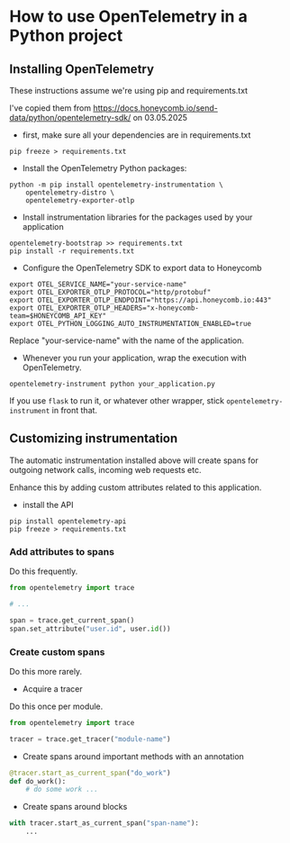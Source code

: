 # How to use OpenTelemetry in a Python project

## Installing OpenTelemetry

These instructions assume we're using pip and requirements.txt

I've copied them from https://docs.honeycomb.io/send-data/python/opentelemetry-sdk/ on 03.05.2025

- first, make sure all your dependencies are in requirements.txt

```
pip freeze > requirements.txt
```

- Install the OpenTelemetry Python packages:

```
python -m pip install opentelemetry-instrumentation \
    opentelemetry-distro \
    opentelemetry-exporter-otlp
```

- Install instrumentation libraries for the packages used by your application

```
opentelemetry-bootstrap >> requirements.txt
pip install -r requirements.txt
```

- Configure the OpenTelemetry SDK to export data to Honeycomb

```
export OTEL_SERVICE_NAME="your-service-name"
export OTEL_EXPORTER_OTLP_PROTOCOL="http/protobuf"
export OTEL_EXPORTER_OTLP_ENDPOINT="https://api.honeycomb.io:443"
export OTEL_EXPORTER_OTLP_HEADERS="x-honeycomb-team=$HONEYCOMB_API_KEY"
export OTEL_PYTHON_LOGGING_AUTO_INSTRUMENTATION_ENABLED=true
```

Replace "your-service-name" with the name of the application.

- Whenever you run your application, wrap the execution with OpenTelemetry.

```
opentelemetry-instrument python your_application.py
```

If you use `flask` to run it, or whatever other wrapper, stick `opentelemetry-instrument` in front that.


## Customizing instrumentation

The automatic instrumentation installed above will create spans for outgoing network calls, incoming web requests etc.

Enhance this by adding custom attributes related to this application.

- install the API

```
pip install opentelemetry-api
pip freeze > requirements.txt
```

### Add attributes to spans

Do this frequently.

```python
from opentelemetry import trace

# ...

span = trace.get_current_span()
span.set_attribute("user.id", user.id())
```

### Create custom spans

Do this more rarely.

- Acquire a tracer

Do this once per module.

```python
from opentelemetry import trace

tracer = trace.get_tracer("module-name")
```

- Create spans around important methods with an annotation

```python
@tracer.start_as_current_span("do_work")
def do_work():
    # do some work ...
```

- Create spans around blocks

```python
with tracer.start_as_current_span("span-name"):
    ...
```

